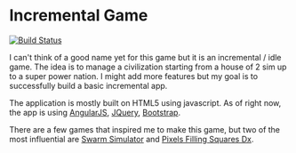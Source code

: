 Incremental Game
==============================================

[![Build Status](https://travis-ci.org/ZankiMaru/incremental_game.svg?branch=dev)](https://travis-ci.org/ZankiMaru/incremental_game)

I can't think of a good name yet for this game but it is an incremental / idle game. The idea is to manage a civilization starting from a house of 2 sim up to a super power nation. I might add more features but my goal is to successfully build a basic incremental app. 

The application is mostly built on HTML5 using javascript. As of right now, the app is using [AngularJS](https://angularjs.org), [JQuery](https://jquery.com), [Bootstrap](https://getbootstrap.com).

There are a few games that inspired me to make this game, but two of the most influential are [Swarm Simulator](https://swarmsim.github.io) and [Pixels Filling Squares Dx](https://www.kongregate.com/games/Moczan/pixels-filling-squares-dx).
